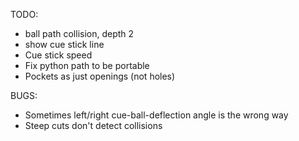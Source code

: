 TODO:
- ball path collision, depth 2
- show cue stick line
- Cue stick speed
- Fix python path to be portable
- Pockets as just openings (not holes)

BUGS:
- Sometimes left/right cue-ball-deflection angle is the wrong way
- Steep cuts don't detect collisions
